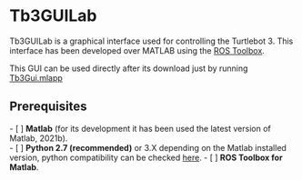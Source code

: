 # Tb3GUILab
Tb3GUILab is a graphical interface used for controlling the Turtlebot 3. This interface has been developed over MATLAB using the <a href="https://es.mathworks.com/products/ros.html">ROS Toolbox</a>.

This GUI can be used directly after its download just by running <a href="">Tb3Gui.mlapp</a>


<h2>Prerequisites</h2>
<div>
- [ ] <strong>Matlab</strong> (for its development it has been used the latest version of Matlab, 2021b).
</div>
- [ ] <strong>Python 2.7 (recommended)</strong> or 3.X  depending on the Matlab installed version, python compatibility can be checked  <a href="https://www.mathworks.com/content/dam/mathworks/mathworks-dot-com/support/sysreq/files/python-compatibility.pdf">here</a>.
- [ ] <strong>ROS Toolbox for Matlab</strong>.




